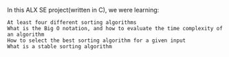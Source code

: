 In this ALX SE project(written in C), we were learning:

    At least four different sorting algorithms
    What is the Big O notation, and how to evaluate the time complexity of an algorithm
    How to select the best sorting algorithm for a given input
    What is a stable sorting algorithm

